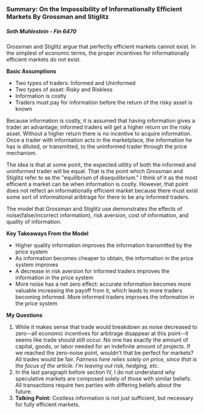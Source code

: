 ### Summary: On the Impossibility of Informationally Efficient Markets By Grossman and Stiglitz
##### Seth Muhlestein - Fin 6470

Grossman and Stiglitz argue that perfectly efficient markets cannot exist. In the simplest of economic terms, the proper incentives for informationally efficient markets do not exist.

**Basic Assumptions**
    <ul><li>Two types of traders: Informed and Uninformed</li>
    <li>Two types of asset: Risky and Riskless</li>
    <li>Information is costly</li>
    <li>Traders must pay for information before the return of the risky asset is known</li></ul>

Because information is costly, it is assumed that having information gives a trader an advantage; informed traders will get a higher return on the risky asset. Without a higher return there is no incentive to acquire information. Once a trader with information acts in the marketplace, the information he has is diluted, or transmitted, to the uninformed trader through the price mechanism.

The idea is that at some point, the expected utility of both the informed and uninformed trader will be equal. That is the point which Grossman and Stiglitz refer to as the "equilibrium of disequilibrium." I think of it as the most efficient a market can be when information is costly. However, that point does not reflect an informationally efficient market because there must exist some sort of informational aribtrage for there to be any informed traders.

The model that Grossman and Stiglitz use demonstrates the effects of noise(false/incorrect information), risk aversion, cost of information, and quality of information.

**Key Takeaways From the Model**
    <ul>
    <li>Higher quality information improves the information transmitted by the price system</li>
    <li>As information becomes cheaper to obtain, the information in the price system improves</li>
    <li>A decrease in risk aversion for informed traders improves the information in the price system</li>
    <li>More noise has a net zero effect: accurate information becomes more valuable increasing the payoff from it, which leads to more traders becoming informed. More informed traders improves the information in the price system</li></ul>

**My Questions**
1. While it makes sense that trade would breakdown as noise decreased to zero--all economic incentives for arbitrage disappear at this point--it seems like trade should still occur. No one has exactly the amount of capital, goods, or labor needed for an indefinite amount of projects. If we reached the zero-noise point, wouldn't that be perfect for markets? All trades would be fair. *Fairness here relies solely on price, since that is the focus of the article. I'm leaving out risk, hedging, etc.*
2. In the last paragraph before section IV, I do not understand why speculative markets are composed solely of those with similar beliefs. All transactions require two parties with differing beliefs about the future.
3. **Talking Point:** Costless information is not just sufficient, but necessary for fully efficient markets.
